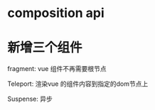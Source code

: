 # composition api




# 新增三个组件
fragment: vue 组件不再需要根节点


Teleport: 渲染vue 的组件内容到指定的dom节点上

Suspense: 异步